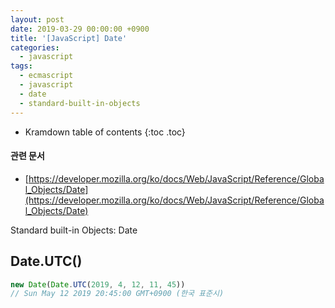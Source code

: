 ```yaml
---
layout: post
date: 2019-03-29 00:00:00 +0900
title: '[JavaScript] Date'
categories:
  - javascript
tags:
  - ecmascript
  - javascript
  - date
  - standard-built-in-objects
---
```


* Kramdown table of contents
{:toc .toc}

#### 관련 문서

- [https://developer.mozilla.org/ko/docs/Web/JavaScript/Reference/Global_Objects/Date](https://developer.mozilla.org/ko/docs/Web/JavaScript/Reference/Global_Objects/Date)

Standard built-in Objects: Date

## Date.UTC()

```js
new Date(Date.UTC(2019, 4, 12, 11, 45))
// Sun May 12 2019 20:45:00 GMT+0900 (한국 표준시)
```
